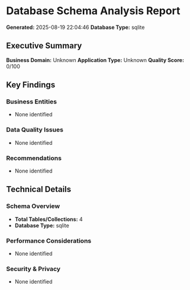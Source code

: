 # Database Schema Analysis Report

**Generated:** 2025-08-19 22:04:46
**Database Type:** sqlite

## Executive Summary

**Business Domain:** Unknown
**Application Type:** Unknown
**Quality Score:** 0/100

## Key Findings

### Business Entities
- None identified

### Data Quality Issues
- None identified

### Recommendations
- None identified

## Technical Details

### Schema Overview
- **Total Tables/Collections:** 4
- **Database Type:** sqlite

### Performance Considerations
- None identified

### Security & Privacy
- None identified
